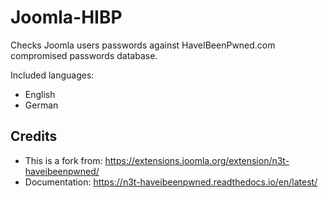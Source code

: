 # Joomla-HIBP
Checks Joomla users passwords against HaveIBeenPwned.com compromised passwords database.

Included languages:
 - English
 - German


## Credits
 - This is a fork from: https://extensions.joomla.org/extension/n3t-haveibeenpwned/
 - Documentation: https://n3t-haveibeenpwned.readthedocs.io/en/latest/